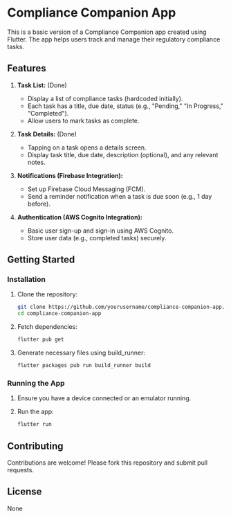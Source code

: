 # Compliance Companion App

This is a basic version of a Compliance Companion app created using Flutter. The app helps users track and manage their regulatory compliance tasks.

## Features

1. **Task List:** (Done)
    - Display a list of compliance tasks (hardcoded initially).
    - Each task has a title, due date, status (e.g., "Pending," "In Progress," "Completed").
    - Allow users to mark tasks as complete.
    
2. **Task Details:** (Done)
    - Tapping on a task opens a details screen.
    - Display task title, due date, description (optional), and any relevant notes.

3. **Notifications (Firebase Integration):**
    - Set up Firebase Cloud Messaging (FCM).
    - Send a reminder notification when a task is due soon (e.g., 1 day before).

4. **Authentication (AWS Cognito Integration):**
    - Basic user sign-up and sign-in using AWS Cognito.
    - Store user data (e.g., completed tasks) securely.

## Getting Started

### Installation

1. Clone the repository:
    ```sh
    git clone https://github.com/yourusername/compliance-companion-app.git
    cd compliance-companion-app
    ```

2. Fetch dependencies:
    ```sh
    flutter pub get
    ```

3. Generate necessary files using build_runner:
    ```sh
    flutter packages pub run build_runner build
    ```

### Running the App

1. Ensure you have a device connected or an emulator running.

2. Run the app:
    ```sh
    flutter run
    ```

## Contributing

Contributions are welcome! Please fork this repository and submit pull requests.

## License

None

